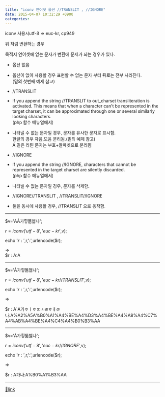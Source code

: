 ```yaml
---
title: "iconv 언어셋 옵션 //TRANSLIT , //IGNORE"
date: 2015-04-07 10:32:29 +0900
categories: 
---
```

  

iconv 사용시utf-8 =&gt; euc-kr, cp949

위 처럼 변환하는 경우

목적지 언어셋에 없는 문자가 변환에 문제가 되는 경우가 있다.



- 옵션 없음
- 옵션이 없이 사용할 경우 표현할 수 없는 문자 부터 뒤로는 전부 사라진다.  
(밑의 첫번째 예제 참고)

- //TRANSLIT
- If you append the string //TRANSLIT to out_charset transliteration is activated. This means that when a character can't be represented in the target charset, it can be approximated through one or several similarly looking characters.  
(php 함수 메뉴얼에서)
- 나타낼 수 없는 문자일 경우, 문자를 유사한 문자로 표시함.  
한글의 경우 자음,모음 분리됨.(밑의 예제 참고)  
Á 같은 라틴 문자는 부호+알파벳으로 분리됨

- //IGNORE
- If you append the string //IGNORE, characters that cannot be represented in the target charset are silently discarded.   
(php 함수 메뉴얼에서)
- 나타낼 수 없는 문자일 경우, 문자를 삭제함.

- //IGNORE//TRANSLIT , //TRANSLIT//IGNORE
- 둘을 동시에 사용할 경우, //TRANSLIT 으로 동작함.


  
- - - - - -

$v='AÁ가힣똚헳나';

$r =iconv('utf-8','euc-kr',$v);

echo '$r : ',$r,':',urlencode($r);



=&gt;   
$r : A:A

- - - - - -

$v='Á가힣똚헳나';

$r = iconv('utf-8','euc-kr//TRANSLIT',$v);

echo '$r : ',$r,':',urlencode($r);



=&gt;   


$r : A´A가ㅎㅣㅎㄸㅗㄻㅎㅔㅀ나:A%A2%A5A%B0%A1%A4%BE%A4%D3%A4%BE%A4%A8%A4%C7%A4%AB%A4%BE%A4%C4%A4%B0%B3%AA

  
- - - - - -

  


$v='Á가힣똚헳나';

$r = iconv('utf-8','euc-kr//IGNORE',$v);

echo '$r : ',$r,':',urlencode($r);



=&gt; 

$r : A가나:A%B0%A1%B3%AA

  


  ***
[🔗link](http://www.mins01.com/mh/tech/read/930)